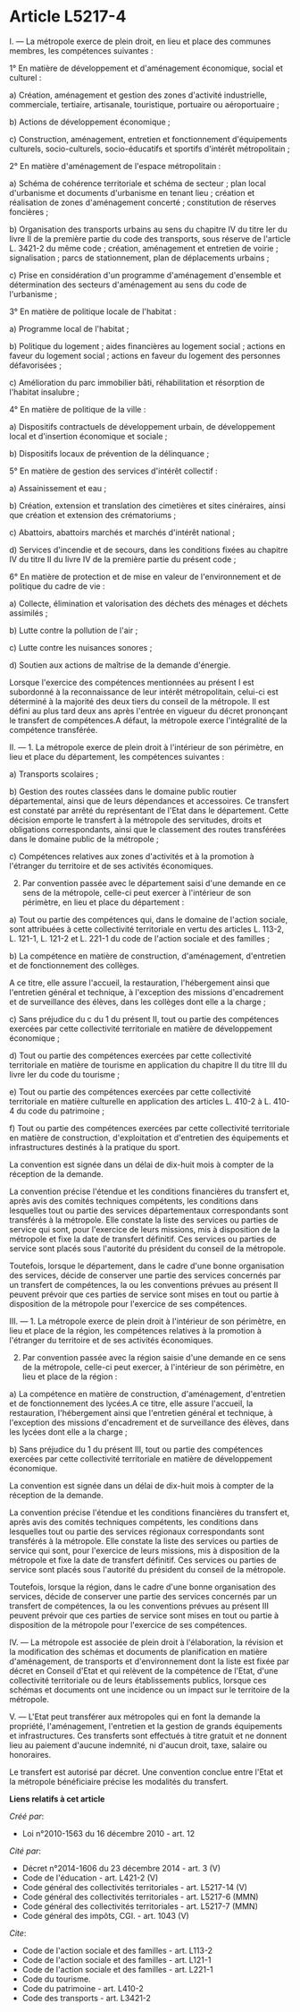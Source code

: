 # Article L5217-4

I. ― La métropole exerce de plein droit, en lieu et place des communes membres, les compétences suivantes : 

1° En matière de développement et d'aménagement économique, social et culturel : 

a) Création, aménagement et gestion des zones d'activité industrielle, commerciale, tertiaire, artisanale, touristique,
portuaire ou aéroportuaire ; 

b) Actions de développement économique ; 

c) Construction, aménagement, entretien et fonctionnement d'équipements culturels, socio-culturels, socio-éducatifs et
sportifs d'intérêt métropolitain ; 

2° En matière d'aménagement de l'espace métropolitain : 

a) Schéma de cohérence territoriale et schéma de secteur ; plan local d'urbanisme et documents d'urbanisme en tenant lieu ;
création et réalisation de zones d'aménagement concerté ; constitution de réserves foncières ; 

b) Organisation des transports urbains au sens du chapitre IV du titre Ier du livre II de la première partie du code des
transports, sous réserve de l'article L. 3421-2 du même code ; création, aménagement et entretien de voirie ; signalisation ;
parcs de stationnement, plan de déplacements urbains ; 

c) Prise en considération d'un programme d'aménagement d'ensemble et détermination des secteurs d'aménagement au sens du code
de l'urbanisme ; 

3° En matière de politique locale de l'habitat : 

a) Programme local de l'habitat ; 

b) Politique du logement ; aides financières au logement social ; actions en faveur du logement social ; actions en faveur du
logement des personnes défavorisées ; 

c) Amélioration du parc immobilier bâti, réhabilitation et résorption de l'habitat insalubre ; 

4° En matière de politique de la ville : 

a) Dispositifs contractuels de développement urbain, de développement local et d'insertion économique et sociale ; 

b) Dispositifs locaux de prévention de la délinquance ; 

5° En matière de gestion des services d'intérêt collectif : 

a) Assainissement et eau ; 

b) Création, extension et translation des cimetières et sites cinéraires, ainsi que création et extension des crématoriums ; 

c) Abattoirs, abattoirs marchés et marchés d'intérêt national ; 

d) Services d'incendie et de secours, dans les conditions fixées au chapitre IV du titre II du livre IV de la première partie
du présent code ; 

6° En matière de protection et de mise en valeur de l'environnement et de politique du cadre de vie : 

a) Collecte, élimination et valorisation des déchets des ménages et déchets assimilés ; 

b) Lutte contre la pollution de l'air ; 

c) Lutte contre les nuisances sonores ; 

d) Soutien aux actions de maîtrise de la demande d'énergie. 

Lorsque l'exercice des compétences mentionnées au présent I est subordonné à la reconnaissance de leur intérêt métropolitain,
celui-ci est déterminé à la majorité des deux tiers du conseil de la métropole. Il est défini au plus tard deux ans après
l'entrée en vigueur du décret prononçant le transfert de compétences.A défaut, la métropole exerce l'intégralité de la
compétence transférée. 

II. ― 1. La métropole exerce de plein droit à l'intérieur de son périmètre, en lieu et place du département, les compétences
suivantes : 

a) Transports scolaires ; 

b) Gestion des routes classées dans le domaine public routier départemental, ainsi que de leurs dépendances et accessoires.
Ce transfert est constaté par arrêté du représentant de l'Etat dans le département. Cette décision emporte le transfert à la
métropole des servitudes, droits et obligations correspondants, ainsi que le classement des routes transférées dans le
domaine public de la métropole ; 

c) Compétences relatives aux zones d'activités et à la promotion à l'étranger du territoire et de ses activités économiques. 

2. Par convention passée avec le département saisi d'une demande en ce sens de la métropole, celle-ci peut exercer à
l'intérieur de son périmètre, en lieu et place du département : 

a) Tout ou partie des compétences qui, dans le domaine de l'action sociale, sont attribuées à cette collectivité territoriale
en vertu des articles L. 113-2, L. 121-1, L. 121-2 et L. 221-1 du code de l'action sociale et des familles ; 

b) La compétence en matière de construction, d'aménagement, d'entretien et de fonctionnement des collèges.

A ce titre, elle assure l'accueil, la restauration, l'hébergement ainsi que l'entretien général et technique, à l'exception
des missions d'encadrement et de surveillance des élèves, dans les collèges dont elle a la charge ; 

c) Sans préjudice du c du 1 du présent II, tout ou partie des compétences exercées par cette collectivité territoriale en
matière de développement économique ; 

d) Tout ou partie des compétences exercées par cette collectivité territoriale en matière de tourisme en application du
chapitre II du titre III du livre Ier du code du tourisme ; 

e) Tout ou partie des compétences exercées par cette collectivité territoriale en matière culturelle en application des
articles L. 410-2 à L. 410-4 du code du patrimoine ; 

f) Tout ou partie des compétences exercées par cette collectivité territoriale en matière de construction, d'exploitation et
d'entretien des équipements et infrastructures destinés à la pratique du sport. 

La convention est signée dans un délai de dix-huit mois à compter de la réception de la demande. 

La convention précise l'étendue et les conditions financières du transfert et, après avis des comités techniques compétents,
les conditions dans lesquelles tout ou partie des services départementaux correspondants sont transférés à la métropole. Elle
constate la liste des services ou parties de service qui sont, pour l'exercice de leurs missions, mis à disposition de la
métropole et fixe la date de transfert définitif. Ces services ou parties de service sont placés sous l'autorité du président
du conseil de la métropole. 

Toutefois, lorsque le département, dans le cadre d'une bonne organisation des services, décide de conserver une partie des
services concernés par un transfert de compétences, la ou les conventions prévues au présent II peuvent prévoir que ces
parties de service sont mises en tout ou partie à disposition de la métropole pour l'exercice de ses compétences. 

III. ― 1. La métropole exerce de plein droit à l'intérieur de son périmètre, en lieu et place de la région, les compétences
relatives à la promotion à l'étranger du territoire et de ses activités économiques. 

2. Par convention passée avec la région saisie d'une demande en ce sens de la métropole, celle-ci peut exercer, à l'intérieur
de son périmètre, en lieu et place de la région : 

a) La compétence en matière de construction, d'aménagement, d'entretien et de fonctionnement des lycées.A ce titre, elle
assure l'accueil, la restauration, l'hébergement ainsi que l'entretien général et technique, à l'exception des missions
d'encadrement et de surveillance des élèves, dans les lycées dont elle a la charge ; 

b) Sans préjudice du 1 du présent III, tout ou partie des compétences exercées par cette collectivité territoriale en matière
de développement économique. 

La convention est signée dans un délai de dix-huit mois à compter de la réception de la demande. 

La convention précise l'étendue et les conditions financières du transfert et, après avis des comités techniques compétents,
les conditions dans lesquelles tout ou partie des services régionaux correspondants sont transférés à la métropole. Elle
constate la liste des services ou parties de service qui sont, pour l'exercice de leurs missions, mis à disposition de la
métropole et fixe la date de transfert définitif. Ces services ou parties de service sont placés sous l'autorité du président
du conseil de la métropole. 

Toutefois, lorsque la région, dans le cadre d'une bonne organisation des services, décide de conserver une partie des
services concernés par un transfert de compétences, la ou les conventions prévues au présent III peuvent prévoir que ces
parties de service sont mises en tout ou partie à disposition de la métropole pour l'exercice de ses compétences. 

IV. ― La métropole est associée de plein droit à l'élaboration, la révision et la modification des schémas et documents de
planification en matière d'aménagement, de transports et d'environnement dont la liste est fixée par décret en Conseil d'Etat
et qui relèvent de la compétence de l'Etat, d'une collectivité territoriale ou de leurs établissements publics, lorsque ces
schémas et documents ont une incidence ou un impact sur le territoire de la métropole.

V. ― L'Etat peut transférer aux métropoles qui en font la demande la propriété, l'aménagement, l'entretien et la gestion de
grands équipements et infrastructures. Ces transferts sont effectués à titre gratuit et ne donnent lieu au paiement d'aucune
indemnité, ni d'aucun droit, taxe, salaire ou honoraires. 

Le transfert est autorisé par décret. Une convention conclue entre l'Etat et la métropole bénéficiaire précise les modalités
du transfert.

**Liens relatifs à cet article**

_Créé par_:

  - Loi n°2010-1563 du 16 décembre 2010 - art. 12

_Cité par_:

  - Décret n°2014-1606 du 23 décembre 2014 - art. 3 (V)
  - Code de l'éducation - art. L421-2 (V)
  - Code général des collectivités territoriales - art. L5217-14 (V)
  - Code général des collectivités territoriales - art. L5217-6 (MMN)
  - Code général des collectivités territoriales - art. L5217-7 (MMN)
  - Code général des impôts, CGI. - art. 1043 (V)

_Cite_:

  - Code de l'action sociale et des familles - art. L113-2
  - Code de l'action sociale et des familles - art. L121-1
  - Code de l'action sociale et des familles - art. L221-1
  - Code du tourisme.
  - Code du patrimoine - art. L410-2
  - Code des transports - art. L3421-2
